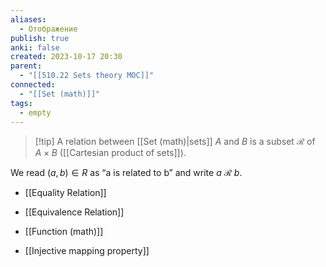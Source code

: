 ```yaml
---
aliases:
  - Отображение
publish: true
anki: false
created: 2023-10-17 20:30
parent:
  - "[[510.22 Sets theory MOC]]"
connected:
  - "[[Set (math)]]"
tags:
  - empty
---
```


> [!tip] A relation between [[Set (math)|sets]] $A$ and $B$
is a subset $\mathscr{R}$ of $A\times B$ ([[Cartesian product of sets]]). 

We read $(a,b)∈R$ as “a is related to b” and write $a$ $\mathscr{R}$ $b$.


- [[Equality Relation]]
- [[Equivalence Relation]]
- [[Function (math)]]

- [[Injective mapping property]]












